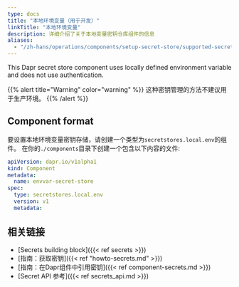 ```yaml
---
type: docs
title: "本地环境变量（用于开发）"
linkTitle: "本地环境变量"
description: 详细介绍了关于本地变量密钥仓库组件的信息
aliases:
  - "/zh-hans/operations/components/setup-secret-store/supported-secret-stores/envvar-secret-store/"
---
```


This Dapr secret store component uses locally defined environment variable and does not use authentication.

{{% alert title="Warning" color="warning" %}}
这种密钥管理的方法不建议用于生产环境。
{{% /alert %}}

## Component format

要设置本地环境变量密钥存储，请创建一个类型为`secretstores.local.env`的组件。 在你的`./components`目录下创建一个包含以下内容的文件:

```yaml
apiVersion: dapr.io/v1alpha1
kind: Component
metadata:
  name: envvar-secret-store
spec:
  type: secretstores.local.env
  version: v1
  metadata:
```
## 相关链接
- [Secrets building block]({{< ref secrets >}})
- [指南：获取密钥]({{< ref "howto-secrets.md" >}})
- [指南：在Dapr组件中引用密钥]({{< ref component-secrets.md >}})
- [Secret API 参考]({{< ref secrets_api.md >}})